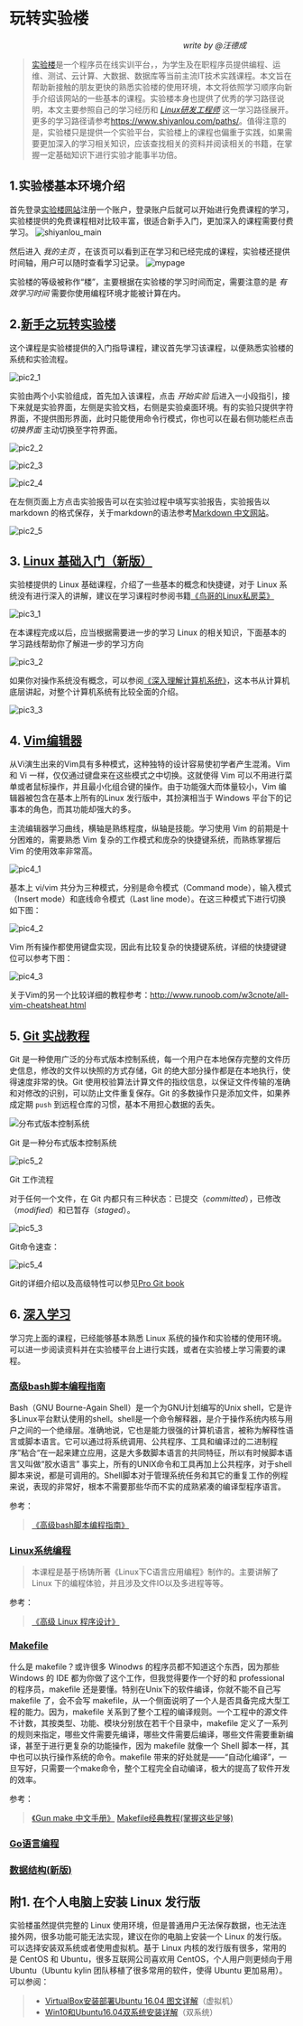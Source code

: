 # 玩转实验楼

　　　　　　　　　　　　　　　　　　　　　　_write by @汪德成_

> [实验楼](www.shiyanlou.com)是一个程序员在线实训平台，，为学生及在职程序员提供编程、运维、测试、云计算、大数据、数据库等当前主流IT技术实践课程。本文旨在帮助新接触的朋友更快的熟悉实验楼的使用环境，本文将依照学习顺序向新手介绍该网站的一些基本的课程。实验楼本身也提供了优秀的学习路径说明，本文主要参照自己的学习经历和 [_Linux研发工程师_](https://www.shiyanlou.com/paths/linuxdev) 这一学习路径展开。更多的学习路径请参考<https://www.shiyanlou.com/paths/>。值得注意的是，实验楼只是提供一个实验平台，实验楼上的课程也偏重于实践，如果需要更加深入的学习相关知识，应该查找相关的资料并阅读相关的书籍，在掌握一定基础知识下进行实验才能事半功倍。

## 1.实验楼基本环境介绍

首先登录[实验楼网站](www.shiyanlou.com)注册一个账户，登录账户后就可以开始进行免费课程的学习，实验楼提供的免费课程相对比较丰富，很适合新手入门，更加深入的课程需要付费学习。
![shiyanlou_main](./pic/shiyanlou_main.png)

然后进入 _我的主页_ ，在该页可以看到正在学习和已经完成的课程，实验楼还提供时间轴，用户可以随时查看学习记录。
![mypage](./pic/mymain.png)

实验楼的等级被称作“楼”，主要根据在实验楼的学习时间而定，需要注意的是 _有效学习时间_ 需要你使用编程环境才能被计算在内。

## 2.[新手之玩转实验楼](https://www.shiyanlou.com/courses/63)

这个课程是实验楼提供的入门指导课程，建议首先学习该课程，以便熟悉实验楼的系统和实验流程。

![pic2_1](./pic/course63_1.png)

实验由两个小实验组成，首先加入该课程，点击 _开始实验_ 后进入一小段指引，接下来就是实验界面，左侧是实验文档，右侧是实验桌面环境。有的实验只提供字符界面，不提供图形界面，此时只能使用命令行模式，你也可以在最右侧功能栏点击 _切换界面_ 主动切换至字符界面。

![pic2_2](./pic/course63_2.png)

![pic2_3](./pic/course63_3.png)

![pic2_4](./pic/course63_4.png)

在左侧页面上方点击实验报告可以在实验过程中填写实验报告，实验报告以 markdown 的格式保存，关于markdown的语法参考[Markdown 中文网站](http://www.markdown.cn/)。

![pic2_5](./pic/course63_5.png)

## 3. [Linux 基础入门（新版）](https://www.shiyanlou.com/courses/1)

实验楼提供的 Linux 基础课程，介绍了一些基本的概念和快捷键，对于 Linux 系统没有进行深入的讲解，建议在学习课程时参阅书籍[《鸟哥的Linux私房菜》](http://linux.vbird.org/linux_basic/)

![pic3_1](./pic/鸟哥的Linux私房菜.jpg)

在本课程完成以后，应当根据需要进一步的学习 Linux 的相关知识，下面基本的学习路线帮助你了解进一步的学习方向

![pic3_2](./pic/linux_路径.png)

如果你对操作系统没有概念，可以参阅[《深入理解计算机系统》](https://book.douban.com/subject/1230413/)，这本书从计算机底层讲起，对整个计算机系统有比较全面的介绍。

![pic3_3](https://img3.doubanio.com/lpic/s1470003.jpg)

## 4. [Vim编辑器](https://www.shiyanlou.com/courses/2)

从Vi演生出来的Vim具有多种模式，这种独特的设计容易使初学者产生混淆。Vim 和 Vi 一样，仅仅通过键盘来在这些模式之中切换。这就使得 Vim 可以不用进行菜单或者鼠标操作，并且最小化组合键的操作。由于功能强大而体量较小，Vim 编辑器被包含在基本上所有的Linux 发行版中，其扮演相当于 Windows 平台下的记事本的角色，而其功能却强大的多。

主流编辑器学习曲线，横轴是熟练程度，纵轴是技能。学习使用 Vim 的前期是十分困难的，需要熟悉 Vim 复杂的工作模式和庞杂的快捷键系统，而熟练掌握后 Vim 的使用效率非常高。

![pic4_1](.\pic\horrorstories.jpg)

基本上 vi/vim 共分为三种模式，分别是命令模式（Command mode），输入模式（Insert mode）和底线命令模式（Last line mode）。在这三种模式下进行切换如下图：

![pic4_2](.\pic\vim_vi_workmodel.png)

Vim 所有操作都使用键盘实现，因此有比较复杂的快捷键系统，详细的快捷键键位可以参考下图：

![pic4_3](.\pic\vi_vim_cheat_sheet_sch1.gif)

关于Vim的另一个比较详细的教程参考：<http://www.runoob.com/w3cnote/all-vim-cheatsheat.html>

## 5. [Git 实战教程](https://www.shiyanlou.com/courses/4)

Git 是一种使用广泛的分布式版本控制系统，每一个用户在本地保存完整的文件历史信息，修改的文件以快照的方式存储，Git 的绝大部分操作都是在本地执行，使得速度非常的快。Git 使用校验算法计算文件的指纹信息，以保证文件传输的准确和对修改的识别，可以防止文件重复保存。Git 的多数操作只是添加文件，如果养成定期 `push` 到远程仓库的习惯，基本不用担心数据的丢失。

![分布式版本控制系统](./pic/分布式版本控制系统示意图.png)

Git 是一种分布式版本控制系统

![pic5_2](./pic/git_step.png)

Git 工作流程

对于任何一个文件，在 Git 内都只有三种状态：已提交（_committed_），已修改（_modified_）和已暂存（_staged_）。

![pic5_3](./pic/Git_Local_Operations.png)

Git命令速查：

![pic5_4](./pic/git常用命令.png)

Git的详细介绍以及高级特性可以参见[Pro Git book](https://git-scm.com/book/zh/v2)

## 6. [深入学习](https://www.shiyanlou.com/paths/linuxdev)

学习完上面的课程，已经能够基本熟悉 Linux 系统的操作和实验楼的使用环境。可以进一步阅读资料并在实验楼平台上进行实践，或者在实验楼上学习需要的课程。

### [高级bash脚本编程指南](https://www.shiyanlou.com/courses/944)

Bash（GNU Bourne-Again Shell）是一个为GNU计划编写的Unix shell，它是许多Linux平台默认使用的shell。shell是一个命令解释器，是介于操作系统内核与用户之间的一个绝缘层。准确地说，它也是能力很强的计算机语言，被称为解释性语言或脚本语言。它可以通过将系统调用、公共程序、工具和编译过的二进制程序”粘合“在一起来建立应用，这是大多数脚本语言的共同特征，所以有时候脚本语言又叫做“胶水语言”
事实上，所有的UNIX命令和工具再加上公共程序，对于shell脚本来说，都是可调用的。Shell脚本对于管理系统任务和其它的重复工作的例程来说，表现的非常好，根本不需要那些华而不实的成熟紧凑的编译型程序语言。

参考：

> [《高级bash脚本编程指南》](http://vdisk.weibo.com/s/aGfNhFvk17yf6)

### [Linux系统编程](https://www.shiyanlou.com/courses/24)

>本课程是基于杨铸所著《Linux下C语言应用编程》制作的。主要讲解了 Linux 下的编程体验，并且涉及文件IO以及多进程等等。

参考：

> [《高级 Linux 程序设计》](http://vdisk.weibo.com/s/dhtjgjoJyibce)

### [Makefile](https://www.shiyanlou.com/courses/849)

什么是 makefile？或许很多 Winodws 的程序员都不知道这个东西，因为那些 Windows 的 IDE 都为你做了这个工作，但我觉得要作一个好的和 professional 的程序员，makefile 还是要懂。特别在Unix下的软件编译，你就不能不自己写 makefile 了，会不会写 makefile，从一个侧面说明了一个人是否具备完成大型工程的能力。因为，makefile 关系到了整个工程的编译规则。一个工程中的源文件不计数，其按类型、功能、模块分别放在若干个目录中，makefile 定义了一系列的规则来指定，哪些文件需要先编译，哪些文件需要后编译，哪些文件需要重新编译，甚至于进行更复杂的功能操作，因为 makefile 就像一个 Shell 脚本一样，其中也可以执行操作系统的命令。makefile 带来的好处就是——“自动化编译”，一旦写好，只需要一个make命令，整个工程完全自动编译，极大的提高了软件开发的效率。

参考：
>[《Gun make 中文手册》](http://vdisk.weibo.com/s/avOeQVGe0iEFi)
>[Makefile经典教程(掌握这些足够)](https://yq.aliyun.com/articles/9243)

### [Go语言编程](https://www.shiyanlou.com/courses/11)

### [数据结构(新版)](https://www.shiyanlou.com/courses/20)

## 附1. 在个人电脑上安装 Linux 发行版

实验楼虽然提供完整的 Linux 使用环境，但是普通用户无法保存数据，也无法连接外网，很多功能可能无法实现，建议在你的电脑上安装一个 Linux 的发行版。可以选择安装双系统或者使用虚拟机。基于 Linux 内核的发行版有很多，常用的是 CentOS 和 Ubuntu，很多互联网公司喜欢用 CentOS，个人用户则更倾向于用 Ubuntu（Ubuntu kylin 团队移植了很多常用的软件，使得 Ubuntu 更加易用）。可以参阅：

>* [VirtualBox安装部署Ubuntu 16.04 图文详解](http://www.linuxidc.com/Linux/2016-08/134580.htm)（虚拟机）
>* [Win10和Ubuntu16.04双系统安装详解](https://www.jianshu.com/p/16b36b912b02)（双系统）
